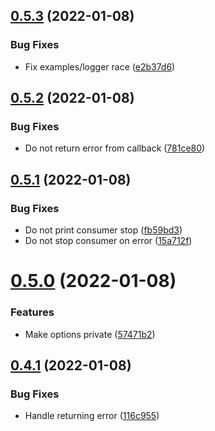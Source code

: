 ## [0.5.3](https://github.com/piotrpersona/goq/compare/v0.5.2...v0.5.3) (2022-01-08)


### Bug Fixes

* Fix examples/logger race ([e2b37d6](https://github.com/piotrpersona/goq/commit/e2b37d61e2d7e381c521bb2f8577f6e9d14e37d0))



## [0.5.2](https://github.com/piotrpersona/goq/compare/v0.5.1...v0.5.2) (2022-01-08)


### Bug Fixes

* Do not return error from callback ([781ce80](https://github.com/piotrpersona/goq/commit/781ce805717b1a343a206ab3f7b8e0d0cb001460))



## [0.5.1](https://github.com/piotrpersona/goq/compare/v0.5.0...v0.5.1) (2022-01-08)


### Bug Fixes

* Do not print consumer stop ([fb59bd3](https://github.com/piotrpersona/goq/commit/fb59bd37bf40acb2d0b1aa97cd58b62aa8a22a85))
* Do not stop consumer on error ([15a712f](https://github.com/piotrpersona/goq/commit/15a712fbd70b3d14b8baf1ba754e30eeb705c4d2))



# [0.5.0](https://github.com/piotrpersona/goq/compare/v0.4.1...v0.5.0) (2022-01-08)


### Features

* Make options private ([57471b2](https://github.com/piotrpersona/goq/commit/57471b2dc61776d5296820ff5e8598f93ff44c21))



## [0.4.1](https://github.com/piotrpersona/goq/compare/v0.4.0...v0.4.1) (2022-01-08)


### Bug Fixes

* Handle returning error ([116c955](https://github.com/piotrpersona/goq/commit/116c955ef81dd5d4166ef90317dda93b895e0db8))



